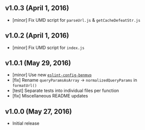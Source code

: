## v1.0.3 (April 1, 2016)
- [minor] Fix UMD script for `parseUrl.js` & `getCacheDefeatStr.js`

## v1.0.2 (April 1, 2016)
- [minor] Fix UMD script for `index.js`

## v1.0.1 (May 29, 2016)
- [minor] Use new [`eslint-config-benmvp`](https://github.com/benmvp/eslint-config-benmvp)
- [fix] Rename `queryParamsAsArray` -> `normalizedQueryParams` in `formatUrl()`
- [test] Separate tests into individual files per function
- [fix] Miscellaneous README updates

## v1.0.0 (May 27, 2016)

- Initial release

